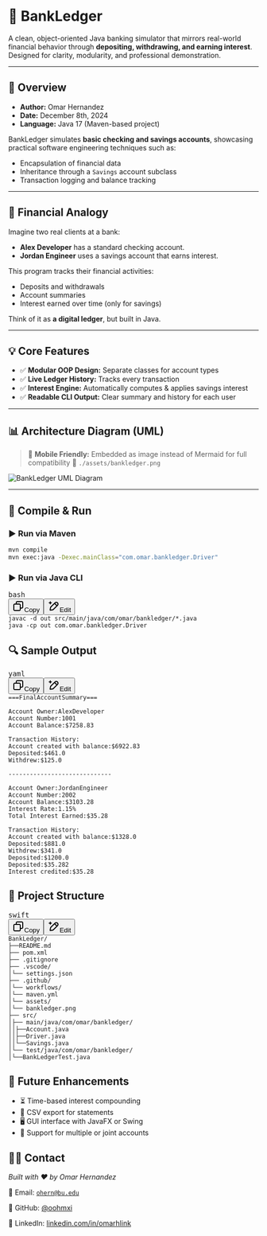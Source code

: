 # 🏦 BankLedger

A clean, object-oriented Java banking simulator that mirrors real-world financial behavior through **depositing, withdrawing, and earning interest**. Designed for clarity, modularity, and professional demonstration.

---

## 📌 Overview

- **Author:** Omar Hernandez
- **Date:** December 8th, 2024
- **Language:** Java 17 (Maven-based project)

BankLedger simulates **basic checking and savings accounts**, showcasing practical software engineering techniques such as:

- Encapsulation of financial data
- Inheritance through a `Savings` account subclass
- Transaction logging and balance tracking

---

## 💸 Financial Analogy

Imagine two real clients at a bank:

- **Alex Developer** has a standard checking account.
- **Jordan Engineer** uses a savings account that earns interest.

This program tracks their financial activities:

- Deposits and withdrawals
- Account summaries
- Interest earned over time (only for savings)

Think of it as **a digital ledger**, but built in Java.

---

## 💡 Core Features

- ✅ **Modular OOP Design:** Separate classes for account types
- ✅ **Live Ledger History:** Tracks every transaction
- ✅ **Interest Engine:** Automatically computes & applies savings interest
- ✅ **Readable CLI Output:** Clear summary and history for each user

---

## 📊 Architecture Diagram (UML)

> 📱 **Mobile Friendly:** Embedded as image instead of Mermaid for full compatibility
> 📂 `./assets/bankledger.png`

![BankLedger UML Diagram](./assets/bankledger.png)

---

## 🧪 Compile & Run

### ▶️ Run via Maven

```bash
mvn compile
mvn exec:java -Dexec.mainClass="com.omar.bankledger.Driver"
```


### ▶️ Run via Java CLI

<pre class="overflow-visible!" data-start="1878" data-end="1983"><div class="contain-inline-size rounded-md border-[0.5px] border-token-border-medium relative bg-token-sidebar-surface-primary"><div class="flex items-center text-token-text-secondary px-4 py-2 text-xs font-sans justify-between h-9 bg-token-sidebar-surface-primary dark:bg-token-main-surface-secondary select-none rounded-t-[5px]">bash</div><div class="sticky top-9"><div class="absolute right-0 bottom-0 flex h-9 items-center pe-2"><div class="bg-token-sidebar-surface-primary text-token-text-secondary dark:bg-token-main-surface-secondary flex items-center rounded-sm px-2 font-sans text-xs"><span class="" data-state="closed"><button class="flex gap-1 items-center select-none px-4 py-1" aria-label="Copy"><svg width="24" height="24" viewBox="0 0 24 24" fill="none" xmlns="http://www.w3.org/2000/svg" class="icon-xs"><path fill-rule="evenodd" clip-rule="evenodd" d="M7 5C7 3.34315 8.34315 2 10 2H19C20.6569 2 22 3.34315 22 5V14C22 15.6569 20.6569 17 19 17H17V19C17 20.6569 15.6569 22 14 22H5C3.34315 22 2 20.6569 2 19V10C2 8.34315 3.34315 7 5 7H7V5ZM9 7H14C15.6569 7 17 8.34315 17 10V15H19C19.5523 15 20 14.5523 20 14V5C20 4.44772 19.5523 4 19 4H10C9.44772 4 9 4.44772 9 5V7ZM5 9C4.44772 9 4 9.44772 4 10V19C4 19.5523 4.44772 20 5 20H14C14.5523 20 15 19.5523 15 19V10C15 9.44772 14.5523 9 14 9H5Z" fill="currentColor"></path></svg>Copy</button></span><span class="" data-state="closed"><button class="flex items-center gap-1 px-4 py-1 select-none"><svg width="24" height="24" viewBox="0 0 24 24" fill="none" xmlns="http://www.w3.org/2000/svg" class="icon-xs"><path d="M2.5 5.5C4.3 5.2 5.2 4 5.5 2.5C5.8 4 6.7 5.2 8.5 5.5C6.7 5.8 5.8 7 5.5 8.5C5.2 7 4.3 5.8 2.5 5.5Z" fill="currentColor" stroke="currentColor" stroke-linecap="round" stroke-linejoin="round"></path><path d="M5.66282 16.5231L5.18413 19.3952C5.12203 19.7678 5.09098 19.9541 5.14876 20.0888C5.19933 20.2067 5.29328 20.3007 5.41118 20.3512C5.54589 20.409 5.73218 20.378 6.10476 20.3159L8.97693 19.8372C9.72813 19.712 10.1037 19.6494 10.4542 19.521C10.7652 19.407 11.0608 19.2549 11.3343 19.068C11.6425 18.8575 11.9118 18.5882 12.4503 18.0497L20 10.5C21.3807 9.11929 21.3807 6.88071 20 5.5C18.6193 4.11929 16.3807 4.11929 15 5.5L7.45026 13.0497C6.91175 13.5882 6.6425 13.8575 6.43197 14.1657C6.24513 14.4392 6.09299 14.7348 5.97903 15.0458C5.85062 15.3963 5.78802 15.7719 5.66282 16.5231Z" stroke="currentColor" stroke-width="2" stroke-linecap="round" stroke-linejoin="round"></path><path d="M14.5 7L18.5 11" stroke="currentColor" stroke-width="2" stroke-linecap="round" stroke-linejoin="round"></path></svg>Edit</button></span></div></div></div><div class="overflow-y-auto p-4" dir="ltr"><code class="whitespace-pre! language-bash"><span><span>javac -d out src/main/java/com/omar/bankledger/*.java
java -</span><span>cp</span><span> out com.omar.bankledger.Driver</span></span></code></div></div></pre>


## 🔍 Sample Output

<pre class="overflow-visible!" data-start="2572" data-end="3103"><div class="contain-inline-size rounded-md border-[0.5px] border-token-border-medium relative bg-token-sidebar-surface-primary"><div class="flex items-center text-token-text-secondary px-4 py-2 text-xs font-sans justify-between h-9 bg-token-sidebar-surface-primary dark:bg-token-main-surface-secondary select-none rounded-t-[5px]">yaml</div><div class="sticky top-9"><div class="absolute right-0 bottom-0 flex h-9 items-center pe-2"><div class="bg-token-sidebar-surface-primary text-token-text-secondary dark:bg-token-main-surface-secondary flex items-center rounded-sm px-2 font-sans text-xs"><span class="" data-state="closed"><button class="flex gap-1 items-center select-none px-4 py-1" aria-label="Copy"><svg width="24" height="24" viewBox="0 0 24 24" fill="none" xmlns="http://www.w3.org/2000/svg" class="icon-xs"><path fill-rule="evenodd" clip-rule="evenodd" d="M7 5C7 3.34315 8.34315 2 10 2H19C20.6569 2 22 3.34315 22 5V14C22 15.6569 20.6569 17 19 17H17V19C17 20.6569 15.6569 22 14 22H5C3.34315 22 2 20.6569 2 19V10C2 8.34315 3.34315 7 5 7H7V5ZM9 7H14C15.6569 7 17 8.34315 17 10V15H19C19.5523 15 20 14.5523 20 14V5C20 4.44772 19.5523 4 19 4H10C9.44772 4 9 4.44772 9 5V7ZM5 9C4.44772 9 4 9.44772 4 10V19C4 19.5523 4.44772 20 5 20H14C14.5523 20 15 19.5523 15 19V10C15 9.44772 14.5523 9 14 9H5Z" fill="currentColor"></path></svg>Copy</button></span><span class="" data-state="closed"><button class="flex items-center gap-1 px-4 py-1 select-none"><svg width="24" height="24" viewBox="0 0 24 24" fill="none" xmlns="http://www.w3.org/2000/svg" class="icon-xs"><path d="M2.5 5.5C4.3 5.2 5.2 4 5.5 2.5C5.8 4 6.7 5.2 8.5 5.5C6.7 5.8 5.8 7 5.5 8.5C5.2 7 4.3 5.8 2.5 5.5Z" fill="currentColor" stroke="currentColor" stroke-linecap="round" stroke-linejoin="round"></path><path d="M5.66282 16.5231L5.18413 19.3952C5.12203 19.7678 5.09098 19.9541 5.14876 20.0888C5.19933 20.2067 5.29328 20.3007 5.41118 20.3512C5.54589 20.409 5.73218 20.378 6.10476 20.3159L8.97693 19.8372C9.72813 19.712 10.1037 19.6494 10.4542 19.521C10.7652 19.407 11.0608 19.2549 11.3343 19.068C11.6425 18.8575 11.9118 18.5882 12.4503 18.0497L20 10.5C21.3807 9.11929 21.3807 6.88071 20 5.5C18.6193 4.11929 16.3807 4.11929 15 5.5L7.45026 13.0497C6.91175 13.5882 6.6425 13.8575 6.43197 14.1657C6.24513 14.4392 6.09299 14.7348 5.97903 15.0458C5.85062 15.3963 5.78802 15.7719 5.66282 16.5231Z" stroke="currentColor" stroke-width="2" stroke-linecap="round" stroke-linejoin="round"></path><path d="M14.5 7L18.5 11" stroke="currentColor" stroke-width="2" stroke-linecap="round" stroke-linejoin="round"></path></svg>Edit</button></span></div></div></div><div class="overflow-y-auto p-4" dir="ltr"><code class="whitespace-pre!"><span><span>===</span><span></span><span>Final</span><span></span><span>Account</span><span></span><span>Summary</span><span></span><span>===</span><span>

</span><span>Account Owner:</span><span></span><span>Alex</span><span></span><span>Developer</span><span>
</span><span>Account Number:</span><span></span><span>1001</span><span>
</span><span>Account Balance:</span><span></span><span>$7258.83</span><span>

</span><span>Transaction History:</span><span>
</span><span>Account created with balance:</span><span></span><span>$6922.83</span><span>
</span><span>Deposited:</span><span></span><span>$461.0</span><span>
</span><span>Withdrew:</span><span></span><span>$125.0</span><span>

</span><span>-----------------------------</span><span>

</span><span>Account Owner:</span><span></span><span>Jordan</span><span></span><span>Engineer</span><span>
</span><span>Account Number:</span><span></span><span>2002</span><span>
</span><span>Account Balance:</span><span></span><span>$3103.28</span><span>
</span><span>Interest Rate:</span><span></span><span>1.15</span><span>%</span><span>
</span><span>Total Interest Earned:</span><span></span><span>$35.28</span><span>

</span><span>Transaction History:</span><span>
</span><span>Account created with balance:</span><span></span><span>$1328.0</span><span>
</span><span>Deposited:</span><span></span><span>$881.0</span><span>
</span><span>Withdrew:</span><span></span><span>$341.0</span><span>
</span><span>Deposited:</span><span></span><span>$1200.0</span><span>
</span><span>Deposited:</span><span></span><span>$35.282</span><span>
</span><span>Interest credited:</span><span></span><span>$35.28</span></span></code></div></div></pre>

## 📁 Project Structure

<pre class="overflow-visible!" data-start="3135" data-end="3520"><div class="contain-inline-size rounded-md border-[0.5px] border-token-border-medium relative bg-token-sidebar-surface-primary"><div class="flex items-center text-token-text-secondary px-4 py-2 text-xs font-sans justify-between h-9 bg-token-sidebar-surface-primary dark:bg-token-main-surface-secondary select-none rounded-t-[5px]">swift</div><div class="sticky top-9"><div class="absolute right-0 bottom-0 flex h-9 items-center pe-2"><div class="bg-token-sidebar-surface-primary text-token-text-secondary dark:bg-token-main-surface-secondary flex items-center rounded-sm px-2 font-sans text-xs"><span class="" data-state="closed"><button class="flex gap-1 items-center select-none px-4 py-1" aria-label="Copy"><svg width="24" height="24" viewBox="0 0 24 24" fill="none" xmlns="http://www.w3.org/2000/svg" class="icon-xs"><path fill-rule="evenodd" clip-rule="evenodd" d="M7 5C7 3.34315 8.34315 2 10 2H19C20.6569 2 22 3.34315 22 5V14C22 15.6569 20.6569 17 19 17H17V19C17 20.6569 15.6569 22 14 22H5C3.34315 22 2 20.6569 2 19V10C2 8.34315 3.34315 7 5 7H7V5ZM9 7H14C15.6569 7 17 8.34315 17 10V15H19C19.5523 15 20 14.5523 20 14V5C20 4.44772 19.5523 4 19 4H10C9.44772 4 9 4.44772 9 5V7ZM5 9C4.44772 9 4 9.44772 4 10V19C4 19.5523 4.44772 20 5 20H14C14.5523 20 15 19.5523 15 19V10C15 9.44772 14.5523 9 14 9H5Z" fill="currentColor"></path></svg>Copy</button></span><span class="" data-state="closed"><button class="flex items-center gap-1 px-4 py-1 select-none"><svg width="24" height="24" viewBox="0 0 24 24" fill="none" xmlns="http://www.w3.org/2000/svg" class="icon-xs"><path d="M2.5 5.5C4.3 5.2 5.2 4 5.5 2.5C5.8 4 6.7 5.2 8.5 5.5C6.7 5.8 5.8 7 5.5 8.5C5.2 7 4.3 5.8 2.5 5.5Z" fill="currentColor" stroke="currentColor" stroke-linecap="round" stroke-linejoin="round"></path><path d="M5.66282 16.5231L5.18413 19.3952C5.12203 19.7678 5.09098 19.9541 5.14876 20.0888C5.19933 20.2067 5.29328 20.3007 5.41118 20.3512C5.54589 20.409 5.73218 20.378 6.10476 20.3159L8.97693 19.8372C9.72813 19.712 10.1037 19.6494 10.4542 19.521C10.7652 19.407 11.0608 19.2549 11.3343 19.068C11.6425 18.8575 11.9118 18.5882 12.4503 18.0497L20 10.5C21.3807 9.11929 21.3807 6.88071 20 5.5C18.6193 4.11929 16.3807 4.11929 15 5.5L7.45026 13.0497C6.91175 13.5882 6.6425 13.8575 6.43197 14.1657C6.24513 14.4392 6.09299 14.7348 5.97903 15.0458C5.85062 15.3963 5.78802 15.7719 5.66282 16.5231Z" stroke="currentColor" stroke-width="2" stroke-linecap="round" stroke-linejoin="round"></path><path d="M14.5 7L18.5 11" stroke="currentColor" stroke-width="2" stroke-linecap="round" stroke-linejoin="round"></path></svg>Edit</button></span></div></div></div><div class="overflow-y-auto p-4" dir="ltr"><code class="whitespace-pre!"><span><span>BankLedger</span><span>/</span><span>
</span><span>├──</span><span></span><span>README</span><span>.md
</span><span>├──</span><span> pom.xml
</span><span>├──</span><span> .gitignore
</span><span>├──</span><span> .vscode</span><span>/</span><span>
</span><span>│</span><span></span><span>└──</span><span> settings.json
</span><span>├──</span><span> .github</span><span>/</span><span>
</span><span>│</span><span></span><span>└──</span><span> workflows</span><span>/</span><span>
</span><span>│</span><span></span><span>└──</span><span> maven.yml
</span><span>│</span><span></span><span>└──</span><span> assets</span><span>/</span><span>
</span><span>│</span><span></span><span>└──</span><span> bankledger.png
</span><span>├──</span><span> src</span><span>/</span><span>
</span><span>│</span><span></span><span>├──</span><span> main</span><span>/java/</span><span>com</span><span>/omar/</span><span>bankledger</span><span>/</span><span>
</span><span>│</span><span></span><span>│</span><span></span><span>├──</span><span></span><span>Account</span><span>.java
</span><span>│</span><span></span><span>│</span><span></span><span>├──</span><span></span><span>Driver</span><span>.java
</span><span>│</span><span></span><span>│</span><span></span><span>└──</span><span></span><span>Savings</span><span>.java
</span><span>│</span><span></span><span>└──</span><span> test</span><span>/java/</span><span>com</span><span>/omar/</span><span>bankledger</span><span>/</span><span>
</span><span>│</span><span></span><span>└──</span><span></span><span>BankLedgerTest</span><span>.java</span></span></code></div></div></pre>


## 🚀 Future Enhancements

* ⏳ Time-based interest compounding
* 🧾 CSV export for statements
* 🖥️ GUI interface with JavaFX or Swing
* 🏦 Support for multiple or joint accounts

## 👨‍💻 Contact

*Built with ❤️ by Omar Hernandez*

📧 Email: [`ohern@bu.edu`](mailto:ohern@bu.edu)

🐙 GitHub: [@oohmxi](https://github.com/oohmxi)

🔗 LinkedIn: [linkedin.com/in/omarhlink](https://www.linkedin.com/in/omarhlink/)
